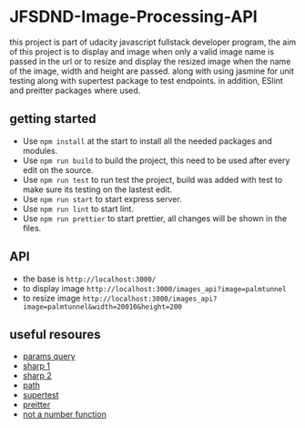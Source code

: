 # JFSDND-Image-Processing-API

this project is part of udacity javascript fullstack developer program, the aim of this project is to display and image when only a valid image name is passed in the url
or to resize and display the resized image when the name of the image, width and height are passed.
along with using jasmine for unit testing along with supertest package to test endpoints. 
in addition, ESlint and preitter packages where used. 
 

## getting started
 - Use `npm install` at the start to install all the needed packages and modules.
 - Use `npm run build` to build the project, this need to be used after every edit on the source.
 - Use `npm run test` to run test the project, build was added with test to make sure its testing on the lastest edit. 
 - Use `npm run start` to start express server. 
 - Use `npm run lint` to start lint. 
 - Use `npm run prettier` to start prettier, all changes will be shown in the files. 


## API 
- the base is `http://localhost:3000/`
- to display image `http://localhost:3000/images_api?image=palmtunnel`
- to resize image `http://localhost:3000/images_api?image=palmtunnel&width=20010&height=200`

## useful resoures 

- [params query](https://nodejs.org/en/knowledge/HTTP/clients/how-to-access-query-string-parameters/)
- [sharp 1](https://sharp.pixelplumbing.com/api-resize)
- [sharp 2](https://blog.logrocket.com/processing-images-sharp-node-js/#setting-up-a-sharp-image-project)
- [path](https://www.w3schools.com/nodejs/ref_path.asp)
- [supertest](https://www.npmjs.com/package/supertest)
- [preitter](https://prettier.io/docs/en/install.html)
- [not a number function](https://developer.mozilla.org/en-US/docs/Web/JavaScript/Reference/Global_Objects/isNaN)
